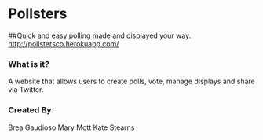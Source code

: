 # Pollsters
##Quick and easy polling made and displayed your way.
http://pollstersco.herokuapp.com/
### What is it?
A website that allows users to create polls, vote, manage displays and share via Twitter.
### Created By:
Brea Gaudioso
Mary Mott
Kate Stearns
